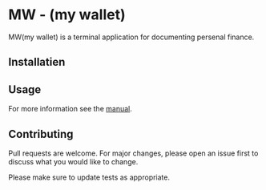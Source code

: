 # MW - (my wallet)

MW(my wallet) is a terminal application for documenting persenal finance.

## Installatien

## Usage

For more information see the [manual](Doc/manual.md).
## Contributing

Pull requests are welcome. For major changes, please open an issue first
to discuss what you would like to change.

Please make sure to update tests as appropriate.
